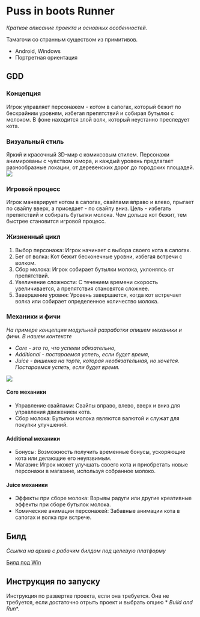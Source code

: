 # Puss in boots Runner

*Краткое описание проекта и основных особенностей.*

Тамагочи со странным существом из примитивов.

- Android, Windows
- Портретная ориентация

## GDD

### Концепция

Игрок управляет персонажем - котом в сапогах, который бежит по бескрайним уровням, избегая препятствий и собирая бутылки
с молоком. В фоне находится злой волк, который неустанно преследует кота.

### Визуальный стиль

Яркий и красочный 3D-мир с комиксовым стилем. Персонажи анимированы с чувством юмора, и каждый уровень предлагает
разнообразные локации, от деревенских дорог до городских площадей.
![ ](References/Tamagochi-ref.png)

### Игровой процесс

Игрок маневрирует котом в сапогах, свайпами вправо и влево, прыгает по свайпу вверх, а приседает - по свайпу вниз.
Цель - избегать препятствий и собирать бутылки молока. Чем дольше кот бежит, тем быстрее становится игровой процесс.

### Жизненный цикл

1. Выбор персонажа: Игрок начинает с выбора своего кота в сапогах.
2. Бег от волка: Кот бежит бесконечные уровни, избегая встречи с волком.
3. Сбор молока: Игрок собирает бутылки молока, уклоняясь от препятствий.
4. Увеличение сложности: С течением времени скорость увеличивается, а препятствия становятся сложнее.
5. Завершение уровня: Уровень завершается, когда кот встречает волка или собирает определенное количество молока.

### Механики и фичи

*На примере концепции модульной разработки опишем механики и фичи. В нашем контексте*

- *Core - это то, что успеем обязательно*,
- *Additional - постараемся успеть, если будет время*,
- *Juice - вишенка на торте, которая необязательная, но хочется. Постараемся успеть, если будет время.*

![ ](References/modular_development.PNG)

#### Core механики

* Управление свайпами: Свайпы вправо, влево, вверх и вниз для управления движением кота.
* Сбор молока: Бутылки молока являются валютой и служат для покупки улучшений.

#### Additional механики

* Бонусы: Возможность получить временные бонусы, ускоряющие кота или делающие его неуязвимым.
* Магазин: Игрок может улучшать своего кота и приобретать новые персонажи в магазине, используя собранное молоко.

#### Juice механики

* Эффекты при сборе молока: Взрывы радуги или другие креативные эффекты при сборе бутылок молока.
* Комические анимации персонажей: Забавные анимации кота в сапогах и волка при встрече.
## Билд

*Ссылка на архив с рабочим билдом под целевую платформу*

[Билд под Win](https://drive.google.com/file/d/1oE2ZX5m1h2943UiBjDg-bg7DRsVxSp--/view?usp=sharing)

## Инструкция по запуску

Инструкция по развертке проекта, если она требуется. Онв не требуется, если достаточно отрыть проект и выбрать опцию *
*Build and Run**.